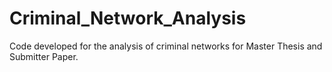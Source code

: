 # Criminal_Network_Analysis
Code developed for the analysis of criminal networks for Master Thesis and Submitter Paper.
